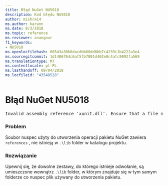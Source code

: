 ```yaml
---
title: Błąd NuGet NU5018
description: Kod błędu NU5018
author: mishra14
ms.author: karann
ms.date: 8/3/2018
ms.topic: reference
ms.reviewer: anangaur
f1_keywords:
- NU5018
ms.openlocfilehash: 08543a30b0dacdbb60dd8bb7c4239c1b4222a3e4
ms.sourcegitcommit: 1d1406764c6af5fb7801d462e0c4afc9092fa569
ms.translationtype: MT
ms.contentlocale: pl-PL
ms.lasthandoff: 09/04/2018
ms.locfileid: "43548528"
---
```

# <a name="nuget-error-nu5018"></a>Błąd NuGet NU5018
<pre>Invalid assembly reference 'xunit.dll'. Ensure that a file named 'xunit.dll' exists in the lib directory.</pre>

### <a name="issue"></a>Problem

Soubor nuspec użyty do utworzenia operacji pakietu NuGet zawiera `references` , nie istnieją w `.\lib` folder w katalogu projektu.


### <a name="solution"></a>Rozwiązanie

Upewnij się, że dowolne zestawy, do którego istnieje odwołanie, są umieszczone wewnątrz `.\lib` folder, w którym znajduje się w tym samym folderze co nuspec plik używany do utworzenia pakietu.

